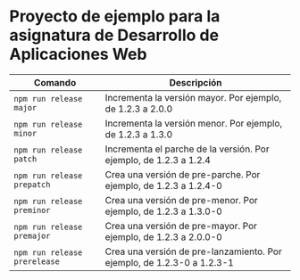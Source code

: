 # Proyecto de ejemplo para la asignatura de Desarrollo de Aplicaciones Web

| Comando | Descripción |
|---------|-------------|
| `npm run release major` | Incrementa la versión mayor. Por ejemplo, de 1.2.3 a 2.0.0 |
| `npm run release minor` | Incrementa la versión menor. Por ejemplo, de 1.2.3 a 1.3.0 |
| `npm run release patch` | Incrementa el parche de la versión. Por ejemplo, de 1.2.3 a 1.2.4 |
| `npm run release prepatch` | Crea una versión de pre-parche. Por ejemplo, de 1.2.3 a 1.2.4-0 |
| `npm run release preminor` | Crea una versión de pre-menor. Por ejemplo, de 1.2.3 a 1.3.0-0 |
| `npm run release premajor` | Crea una versión de pre-mayor. Por ejemplo, de 1.2.3 a 2.0.0-0 |
| `npm run release prerelease` | Crea una versión de pre-lanzamiento. Por ejemplo, de 1.2.3-0 a 1.2.3-1 |

